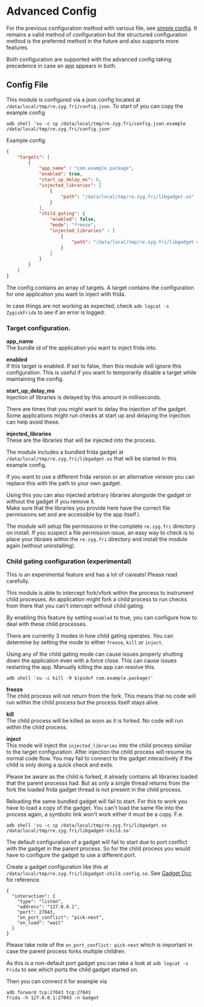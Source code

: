# Advanced Config

For the previous configuration method with various file, see [simple config](simple_config.md).
It remains a valid method of configuration but the structured configuration method is the preferred
method in the future and also supports more features.

Both configuration are supported with the advanced config taking precedence in case an app appears in both.

## Config File

This module is configured via a json config located at `/data/local/tmp/re.zyg.fri/config.json`.
To start of you can copy the example config
```shell
adb shell 'su -c cp /data/local/tmp/re.zyg.fri/config.json.example /data/local/tmp/re.zyg.fri/config.json'
```

Example config
```json
{
    "targets": [
        {
            "app_name" : "com.example.package",
            "enabled": true,
            "start_up_delay_ms": 0,
            "injected_libraries": [
                {
                    "path": "/data/local/tmp/re.zyg.fri/libgadget.so"
                }
            ],
            "child_gating": {
                "enabled": false,
                "mode": "freeze",
                "injected_libraries" : [
                    {
                        "path": "/data/local/tmp/re.zyg.fri/libgadget-child.so"
                    }
                ]
            }
        }
    ]
}
```

The config contains an array of targets. A target contains the configuration for one application
you want to inject with frida.

In case things are not working as expected, check `adb logcat -s ZygiskFrida` to see if an error is logged.

### Target configuration.

**app_name**\
The bundle id of the application you want to inject frida into.

**enabled**\
If this target is enabled. If set to false, then this module will ignore this configuration.
This is useful if you want to temporarily disable a target while maintaining the config.


**start_up_delay_ms**\
Injection of libraries is delayed by this amount in milliseconds.

There are times that you might want to delay the injection of the gadget. Some applications
might run checks at start up and delaying the injection can help avoid these.

**injected_libraries**\
These are the libraries that will be injected into the process.

The module includes a bundled frida gadget at `/data/local/tmp/re.zyg.fri/libgadget.so` that
will be started in this example config.

If you want to use a different frida version or an alternative version you can replace this
with the path to your own gadget.

Using this you can also injected arbitrary libraries alongside the gadget or without the gadget if
you remove it.\
Make sure that the libraries you provide here have the correct file permissions set and are accessible
by the app itself.\

The module will setup file permissions in the complete `re.zyg.fri` directory on install. If you suspect
a file permission issue, an easy way to check is to place your libraies within the `re.zyg.fri` directory
and install the module again (without uninstalling).


### Child gating configuration (experimental)

This is an experimental feature and has a lot of caveats! Please read carefully.

This module is able to intercept fork/vfork within the process to instrument child processes.
An application might fork a child process to run checks from there that you can't intercept
without child gating.

By enabling this feature by setting `enabled` to true, you can configure how to deal
with these child processes.

There are currently 3 modes in how child gating operates. You can determine by
setting the mode to either `freeze`, `kill` or `inject`.

Using any of the child gating mode can cause issues properly shutting down the application even with a force close.
This can cause issues restarting the app. Manually killing the app can resolve this.
```
adb shell 'su -c kill -9 $(pidof com.example.package)'
```

**freeze**\
The child process will not return from the fork. This means that no code will
run within the child process but the process itself stays alive.

**kill**\
The child process will be killed as soon as it is forked. No code will
run within the child process.

**inject**\
This mode will inject the `injected_libraries` into the child process similiar to the target configuration.
After injection the child process will resume its normal code flow. You may fail to connect to the gadget
interactively if the child is only doing a quick check and exits.

Please be aware as the child is forked, it already contains all libraries loaded that the parent processs had.
But as only a single thread returns from the fork the loaded frida gadget thread is not present in the child process.

Reloading the same bundled gadget will fail to start. For this to work you have to load a copy of the gadget.
You can't load the same file into the process again, a symbolic link won't work either it must be a copy.
F.e.

```shell
adb shell 'su -c cp /data/local/tmp/re.zyg.fri/libgadget.so /data/local/tmp/re.zyg.fri/libgadget-child.so'
```

The default configuration of a gadget will fail to start due to port conflict with the gadget in the parent process.
So for the child process you would have to configure the gadget to use a different port.

Create a gadget configuration like this at `/data/local/tmp/re.zyg.fri/libgadget-child.config.so`.
See [Gadget Doc](https://frida.re/docs/gadget/) for reference.
```
{
  "interaction": {
    "type": "listen",
    "address": "127.0.0.1",
    "port": 27043,
    "on_port_conflict": "pick-next",
    "on_load": "wait"
  }
}
```

Please take note of the `on_port_conflict: pick-next` which is important in case the parent process forks
multiple children.

As this is a non-default port gadget you can take a look at `adb logcat -s Frida` to see which ports the
child gadget started on.

Then you can connect it for example via
```shell
adb forward tcp:27043 tcp:27043
frida -h 127.0.0.1:27043 -n Gadget
```
